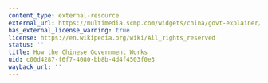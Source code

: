 ```yaml
---
content_type: external-resource
external_url: https://multimedia.scmp.com/widgets/china/govt-explainer/index.html
has_external_license_warning: true
license: https://en.wikipedia.org/wiki/All_rights_reserved
status: ''
title: How the Chinese Government Works
uid: c00d4287-f6f7-4080-bb8b-4d4f4503f0e3
wayback_url: ''
---
```

